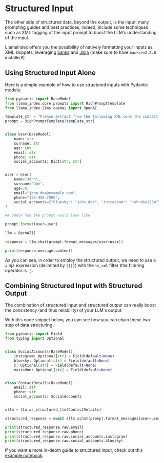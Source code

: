 # Structured Input

The other side of structured data, beyond the output, is the input: many prompting guides and best practices, indeed, include some techniques such as XML tagging of the input prompt to boost the LLM's understanding of the input.

LlamaIndex offers you the possibility of natively formatting your inputs as XML snippets, leveraging [banks](https://masci.github.io/banks) and [Jinja](https://jinja.palletsprojects.com/en/stable/) (make sure to have `banks>=2.2.0` installed!).

## Using Structured Input Alone

Here is a simple example of how to use structured inputs with Pydantic models:

```python
from pydantic import BaseModel
from llama_index.core.prompts import RichPromptTemplate
from llama_index.llms.openai import OpenAI

template_str = "Please extract from the following XML code the contact details of the user:\n\n```xml\n{{ user | to_xml }}\n```\n\n"
prompt = RichPromptTemplate(template_str)


class User(BaseModel):
    name: str
    surname: str
    age: int
    email: str
    phone: str
    social_accounts: Dict[str, str]


user = User(
    name="John",
    surname="Doe",
    age=30,
    email="john.doe@example.com",
    phone="123-456-7890",
    social_accounts={"bluesky": "john.doe", "instagram": "johndoe1234"},
)

## check how the prompt would look like

prompt.format(user=user)

llm = OpenAI()

response = llm.chat(prompt.format_messages(user=user))

print(response.message.content)
```

As you can see, in order to employ the structured output, we need to use a Jinja expression (delimited by `{{}}`) with the `to_xml` filter (the filtering operator is `|`).

## Combining Structured Input with Structured Output

The combination of structured input and structured output can really boost the consistency (and thus reliability) of your LLM's output.

With this code snippet below, you can see how you can chain these two step of data structuring.

```python
from pydantic import Field
from typing import Optional


class SocialAccounts(BaseModel):
    instagram: Optional[str] = Field(default=None)
    bluesky: Optional[str] = Field(default=None)
    x: Optional[str] = Field(default=None)
    mastodon: Optional[str] = Field(default=None)


class ContactDetails(BaseModel):
    email: str
    phone: str
    social_accounts: SocialAccounts


sllm = llm.as_structured_llm(ContactDetails)

structured_response = await sllm.achat(prompt.format_messages(user=user))

print(structured_response.raw.email)
print(structured_response.raw.phone)
print(structured_response.raw.social_accounts.instagram)
print(structured_response.raw.social_accounts.bluesky)
```

If you want a more in-depth guide to structured input, check out this [example notebook](https://docs.llamaindex.ai/en/latest/examples/prompts/structured_input).
